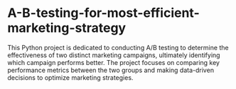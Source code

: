 # A-B-testing-for-most-efficient-marketing-strategy
This Python project is dedicated to conducting A/B testing to determine the effectiveness of two distinct marketing campaigns, ultimately identifying which campaign performs better. The project focuses on comparing key performance metrics between the two groups and making data-driven decisions to optimize marketing strategies.
